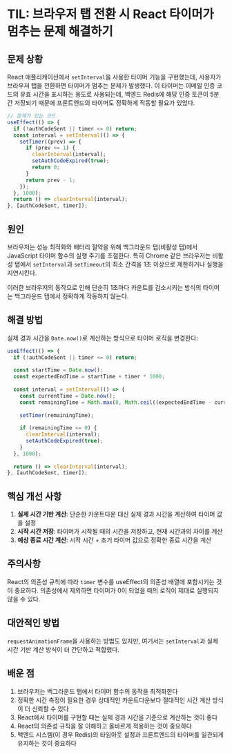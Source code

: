 # TIL: 브라우저 탭 전환 시 React 타이머가 멈추는 문제 해결하기

## 문제 상황

React 애플리케이션에서 `setInterval`을 사용한 타이머 기능을 구현했는데, 사용자가 브라우저 탭을 전환하면 타이머가 멈추는 문제가 발생했다. 이 타이머는 이메일 인증 코드의 유효 시간을 표시하는 용도로 사용되는데, 백엔드 Redis에 해당 인증 토큰이 5분간 저장되기 때문에 프론트엔드의 타이머도 정확하게 작동할 필요가 있었다.

```javascript
// 문제가 있는 코드
useEffect(() => {
  if (!authCodeSent || timer <= 0) return;
  const interval = setInterval(() => {
    setTimer((prev) => {
      if (prev <= 1) {
        clearInterval(interval);
        setAuthCodeExpired(true);
        return 0;
      }
      return prev - 1;
    });
  }, 1000);
  return () => clearInterval(interval);
}, [authCodeSent, timer]);
```

## 원인

브라우저는 성능 최적화와 배터리 절약을 위해 백그라운드 탭(비활성 탭)에서 JavaScript 타이머 함수의 실행 주기를 조절한다. 특히 Chrome 같은 브라우저는 비활성 탭에서 `setInterval`과 `setTimeout`의 최소 간격을 1초 이상으로 제한하거나 실행을 지연시킨다.

이러한 브라우저의 동작으로 인해 단순히 1초마다 카운트를 감소시키는 방식의 타이머는 백그라운드 탭에서 정확하게 작동하지 않는다.

## 해결 방법

실제 경과 시간을 `Date.now()`로 계산하는 방식으로 타이머 로직을 변경한다:

```javascript
useEffect(() => {
  if (!authCodeSent || timer <= 0) return;
  
  const startTime = Date.now();
  const expectedEndTime = startTime + timer * 1000;
  
  const interval = setInterval(() => {
    const currentTime = Date.now();
    const remainingTime = Math.max(0, Math.ceil((expectedEndTime - currentTime) / 1000));
    
    setTimer(remainingTime);
    
    if (remainingTime <= 0) {
      clearInterval(interval);
      setAuthCodeExpired(true);
    }
  }, 1000);
  
  return () => clearInterval(interval);
}, [authCodeSent, timer]);
```

## 핵심 개선 사항

1. **실제 시간 기반 계산**: 단순한 카운트다운 대신 실제 경과 시간을 계산하여 타이머 값을 설정
2. **시작 시간 저장**: 타이머가 시작될 때의 시간을 저장하고, 현재 시간과의 차이를 계산
3. **예상 종료 시간 계산**: 시작 시간 + 초기 타이머 값으로 정확한 종료 시간을 계산

## 주의사항

React의 의존성 규칙에 따라 `timer` 변수를 useEffect의 의존성 배열에 포함시키는 것이 중요하다. 의존성에서 제외하면 타이머가 0이 되었을 때의 로직이 제대로 실행되지 않을 수 있다.

## 대안적인 방법

`requestAnimationFrame`을 사용하는 방법도 있지만, 여기서는 `setInterval`과 실제 시간 기반 계산 방식이 더 간단하고 적합했다.

## 배운 점

1. 브라우저는 백그라운드 탭에서 타이머 함수의 동작을 최적화한다
2. 정확한 시간 측정이 필요한 경우 상대적인 카운트다운보다 절대적인 시간 계산 방식이 더 신뢰할 수 있다
3. React에서 타이머를 구현할 때는 실제 경과 시간을 기준으로 계산하는 것이 좋다
4. React의 의존성 규칙을 잘 이해하고 올바르게 적용하는 것이 중요하다
5. 백엔드 시스템(이 경우 Redis)의 타임아웃 설정과 프론트엔드의 타이머를 일관되게 유지하는 것이 중요하다